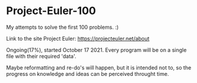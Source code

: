 # Project-Euler-100
My attempts to solve the first 100 problems. :)

Link to the site Project Euler: https://projecteuler.net/about

Ongoing(17%), started October 17 2021.
Every program will be on a single file with their required 'data'.

Maybe reformatting and re-do's will happen, but it is intended not to, 
so the progress on knowledge and ideas can be perceived throught time.
